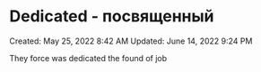# Dedicated - посвященный

Created: May 25, 2022 8:42 AM
Updated: June 14, 2022 9:24 PM

They force was dedicated the found of job